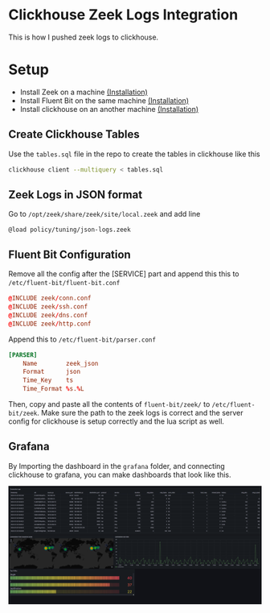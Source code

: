 # Clickhouse Zeek Logs Integration

This is how I pushed zeek logs to clickhouse.

# Setup

- Install Zeek on a machine [(Installation)](https://software.opensuse.org//download.html?project=security:zeek&package=zeek)
- Install Fluent Bit on the same machine [(Installation)](https://docs.fluentbit.io/manual/installation/getting-started-with-fluent-bit)
- Install clickhouse on an another machine [(Installation)](https://clickhouse.com/docs/en/install)

## Create Clickhouse Tables

Use the `tables.sql` file in the repo to create the tables in clickhouse like this

```bash
clickhouse client --multiquery < tables.sql
```

## Zeek Logs in JSON format

Go to `/opt/zeek/share/zeek/site/local.zeek` and add line

```zeek
@load policy/tuning/json-logs.zeek
```

## Fluent Bit Configuration

Remove all the config after the [SERVICE] part and append this this to `/etc/fluent-bit/fluent-bit.conf`

```conf
@INCLUDE zeek/conn.conf
@INCLUDE zeek/ssh.conf
@INCLUDE zeek/dns.conf
@INCLUDE zeek/http.conf
```

Append this to `/etc/fluent-bit/parser.conf`

```conf
[PARSER]
    Name        zeek_json
    Format      json
    Time_Key    ts
    Time_Format %s.%L
```

Then, copy and paste all the contents of `fluent-bit/zeek/` to `/etc/fluent-bit/zeek`. Make sure the path to the zeek logs is correct and the server config for clickhouse is setup correctly and the lua script as well.

## Grafana

By Importing the dashboard in the `grafana` folder, and connecting clickhouse to grafana, you can make dashboards that look like this.

![Dashboard 1 Image](./assets/dashboard-1.png)
